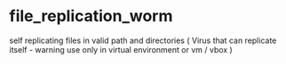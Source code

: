 # file_replication_worm
self replicating files in valid path and directories ( Virus that can replicate itself - warning use only in virtual environment or vm / vbox )
